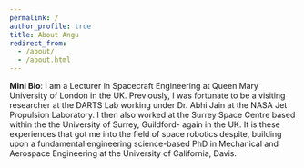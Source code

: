 ```yaml
---
permalink: /
author_profile: true
title: About Angu
redirect_from: 
  - /about/
  - /about.html
---
```

**Mini Bio**: I am a Lecturer in Spacecraft Engineering at Queen Mary University of London in the UK. Previously, I was fortunate to be a visiting researcher at the DARTS Lab working under Dr. Abhi Jain at the NASA Jet Propulsion Laboratory. I then also worked at the Surrey Space Centre based within the the University of Surrey, Guildford- again in the UK. It is these experiences that got me into the field of space robotics despite, building upon a fundamental engineering science-based PhD in Mechanical and Aerospace Engineering at the University of California, Davis.
